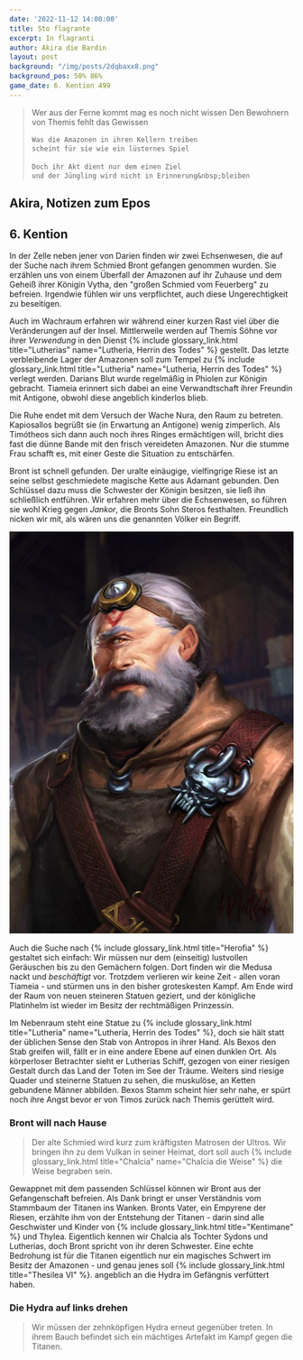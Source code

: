 ```yaml
---
date: '2022-11-12 14:00:00'
title: Sto flagrante
excerpt: In flagranti
author: Akira die Bardin
layout: post
background: "/img/posts/2dqbaxx8.png"
background_pos: 50% 86%
game_date: 6. Kention 499
---
```


<div class="rhyme">
  <blockquote>
    Wer aus der Ferne kommt mag es noch nicht wissen
    Den Bewohnern von Themis fehlt das Gewissen
    
    Was die Amazonen in ihren Kellern treiben
    scheint für sie wie ein lüsternes Spiel

    Doch ihr Akt dient nur dem einen Ziel
    und der Jüngling wird nicht in Erinnerung&nbsp;bleiben
  </blockquote>
</div>

## Akira, Notizen zum Epos

## 6. Kention

In der Zelle neben jener von Darien finden wir zwei Echsenwesen, die auf der Suche nach ihrem Schmied Bront gefangen genommen wurden. Sie erzählen uns von einem Überfall der Amazonen auf ihr Zuhause und dem Geheiß ihrer Königin Vytha, den "großen Schmied vom Feuerberg" zu befreien. Irgendwie fühlen wir uns verpflichtet, auch diese Ungerechtigkeit zu beseitigen.

Auch im Wachraum erfahren wir während einer kurzen Rast viel über die Veränderungen auf der Insel. Mittlerweile werden auf Themis Söhne vor ihrer _Verwendung_ in den Dienst {% include glossary_link.html title="Lutherias" name="Lutheria, Herrin des Todes" %} gestellt. Das letzte verbleibende Lager der Amazonen soll zum Tempel zu {% include glossary_link.html title="Lutheria" name="Lutheria, Herrin des Todes" %} verlegt werden. Darians Blut wurde regelmäßig in Phiolen zur Königin gebracht. Tiameia erinnert sich dabei an eine Verwandtschaft ihrer Freundin mit Antigone, obwohl diese angeblich kinderlos blieb.

<dall-emage style='--image-url: url("/img/posts/DALL·E 2022-11-20 22.22.08 - A group of adventurers resting in a small chamber with some amazonian woman where everyone is flexing with their weapons as the muscular dwarf tries t.png");'></dall-emage>

Die Ruhe endet mit dem Versuch der Wache Nura, den Raum zu betreten. Kapiosallos begrüßt sie (in Erwartung an Antigone) wenig zimperlich. Als Timótheos sich dann auch noch ihres Ringes ermächtigen will, bricht dies fast die dünne Bande mit den frisch vereideten Amazonen. Nur die stumme Frau schafft es, mit einer Geste die Situation zu entschärfen.

Bront ist schnell gefunden. Der uralte einäugige, vielfingrige Riese ist an seine selbst geschmiedete magische Kette aus Adamant gebunden. Den Schlüssel dazu muss die Schwester der Königin besitzen, sie ließ ihn schließlich entführen. Wir erfahren mehr über die Echsenwesen, so führen sie wohl Krieg gegen _Jankor_, die Bronts Sohn Steros festhalten. Freundlich nicken wir mit, als wären uns die genannten Völker ein Begriff.

![Bront](/img/posts/bront.bmp)

Auch die Suche nach {% include glossary_link.html title="Herofia" %} gestaltet sich einfach: Wir müssen nur dem (einseitig) lustvollen Geräuschen bis zu den Gemächern folgen. Dort finden wir die Medusa nackt und _beschäftigt_ vor. Trotzdem verlieren wir keine Zeit - allen voran Tiameia - und stürmen uns in den bisher groteskesten Kampf. Am Ende wird der Raum von neuen steineren Statuen geziert, und der königliche Platinhelm ist wieder im Besitz der rechtmäßigen Prinzessin.

Im Nebenraum steht eine Statue zu {% include glossary_link.html title="Lutheria" name="Lutheria, Herrin des Todes" %}, doch sie hält statt der üblichen Sense den Stab von Antropos in ihrer Hand. Als Bexos den Stab greifen will, fällt er in eine andere Ebene auf einen dunklen Ort. Als körperloser Betrachter sieht er Lutherias Schiff, gezogen von einer riesigen Gestalt durch das Land der Toten im See der Träume. Weiters sind riesige Quader und steinerne Statuen zu sehen, die muskulöse, an Ketten gebundene Männer abbilden. Bexos Stamm scheint hier sehr nahe, er spürt noch ihre Angst bevor er von Timos zurück nach Themis gerüttelt wird.

<div class="infobox quest">
  <h3>Bront will nach Hause</h3>
  <blockquote>
    <p>Der alte Schmied wird kurz zum kräftigsten Matrosen der Ultros. Wir bringen ihn zu dem Vulkan in seiner Heimat, dort soll auch {% include glossary_link.html title="Chalcia" name="Chalcia die Weise" %} die Weise begraben sein.</p>
  </blockquote>
</div>

Gewappnet mit dem passenden Schlüssel können wir Bront aus der Gefangenschaft befreien. Als Dank bringt er unser Verständnis vom Stammbaum der Titanen ins Wanken. Bronts Vater, ein Empyrene der Riesen, erzählte ihm von der Entstehung der Titanen - darin sind alle Geschwister und Kinder von {% include glossary_link.html title="Kentimane" %} und Thylea. Eigentlich kennen wir Chalcia als Tochter Sydons und Lutherias, doch Bront spricht von ihr deren Schwester. Eine echte Bedrohung ist für die Titanen eigentlich nur ein magisches Schwert im Besitz der Amazonen - und genau jenes soll {% include glossary_link.html title="Thesilea VI" %}. angeblich an die Hydra im Gefängnis verfüttert haben.

<div class="infobox quest">
  <h3>Die Hydra auf links drehen</h3>
  <blockquote>
    <p>Wir müssen der zehnköpfigen Hydra erneut gegenüber treten. In ihrem Bauch befindet sich ein mächtiges Artefakt im Kampf gegen die Titanen.</p>
  </blockquote>
</div>
